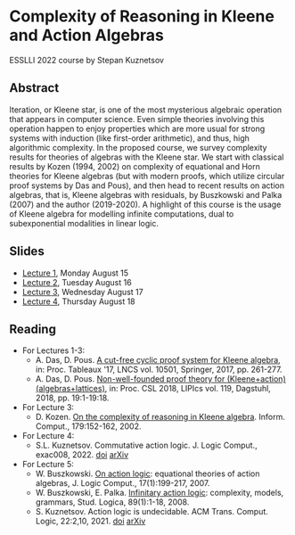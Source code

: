 # Complexity of Reasoning in Kleene and Action Algebras
ESSLLI 2022 course by Stepan Kuznetsov

## Abstract
Iteration, or Kleene star, is one of the most mysterious algebraic operation that appears in computer science. Even simple theories involving this operation happen to enjoy properties which are more usual for strong systems with induction (like first-order arithmetic), and thus, high algorithmic complexity. In the proposed course, we survey complexity results for theories of algebras with the Kleene star. We start with classical results by Kozen (1994, 2002) on complexity of equational and Horn theories for Kleene algebras (but with modern proofs, which utilize circular proof systems by Das and Pous), and then head to recent results on action algebras, that is, Kleene algebras with residuals, by Buszkowski and Palka (2007) and the author (2019-2020). A highlight of this course is the usage of Kleene algebra for modelling infinite computations, dual to subexponential modalities in linear logic.

## Slides
* [Lecture 1](https://raw.githubusercontent.com/skuzn/esslli2022/main/esslli2022_slides1.pdf), Monday August 15
* [Lecture 2](https://raw.githubusercontent.com/skuzn/esslli2022/main/esslli2022_slides2.pdf), Tuesday August 16
* [Lecture 3](https://raw.githubusercontent.com/skuzn/esslli2022/main/esslli2022_slides3.pdf), Wednesday August 17
* [Lecture 4](https://raw.githubusercontent.com/skuzn/esslli2022/main/esslli2022_slides3.pdf), Thursday August 18


## Reading
* For Lectures 1-3:
  * A. Das, D. Pous. [A cut-free cyclic proof system for Kleene algebra](https://www.anupamdas.com/wp/a-cut-free-cyclic-proof-system-for-kleene-algebra/), in: Proc. Tableaux '17, LNCS vol. 10501, Springer, 2017, pp. 261-277.
  * A. Das, D. Pous. [Non-well-founded proof theory for (Kleene+action) (algebras+lattices)](https://www.anupamdas.com/wp/non-wellfounded-proof-theory-for-kleene-algebra-and-extensions/), in: Proc. CSL 2018, LIPIcs vol. 119, Dagstuhl, 2018, pp. 19:1-19:18.
* For Lecture 3:
  * D. Kozen. [On the complexity of reasoning in Kleene algebra](https://www.cs.cornell.edu/~kozen/Papers/horn.pdf). Inform. Comput., 179:152-162, 2002.
* For Lecture 4:
  * S.L. Kuznetsov. Commutative action logic. J. Logic Comput., exac008, 2022. [doi](https://doi.org/10.1093/logcom/exac008) [arXiv](https://arxiv.org/abs/2102.11639)
* For Lecture 5:
  * W. Buszkowski. [On action logic](http://buszko.home.amu.edu.pl/actlog2.pdf): equational theories of action algebras, J. Logic Comput., 17(1):199-217, 2007.
  * W. Buszkowski, E. Palka. [Infinitary action logic](http://buszko.home.amu.edu.pl/actlogsl2.pdf): complexity, models, grammars, Stud. Logica, 89(1):1-18, 2008.
  * S. Kuznetsov. Action logic is undecidable. ACM Trans. Comput. Logic, 22:2,10, 2021. [doi](https://doi.org/10.1145/3445810) [arXiv](https://arxiv.org/abs/1912.11273)
